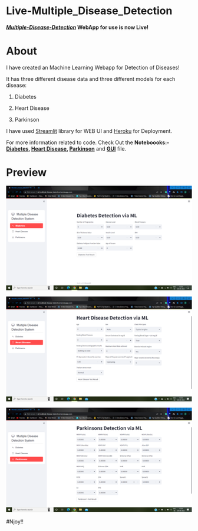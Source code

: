 # Live-Multiple_Disease_Detection

***[Multiple-Disease-Detection](http://ml-multiple-disease-detection.herokuapp.com/)* WebApp for use is now Live!** 

# About

I have created an Machine Learning Webapp for Detection of Diseases!

It has three different disease data and three different models for each disease:

1) Diabetes

2) Heart Disease

3) Parkinson

I have used [Streamlit](https://docs.streamlit.io/) library for WEB UI and [Heroku](https://www.heroku.com/) for Deployment.

For more information related to code. Check Out the **Noteboooks:- [Diabetes](https://github.com/Anuragtsl/Live-Multiple_Disease_Detection/blob/main/Diabetes%20Detection.ipynb), [Heart Disease](https://github.com/Anuragtsl/Live-Multiple_Disease_Detection/blob/main/Heart%20Disease%20Detection.ipynb), [Parkinson](https://github.com/Anuragtsl/Live-Multiple_Disease_Detection/blob/main/Parkinson's%20Disease%20Detection.ipynb)** and **[GUI](https://github.com/Anuragtsl/Live-Multiple_Disease_Detection/blob/main/Multiple_disease_detection.py)** file.

# Preview

![Image1](https://github.com/Anuragtsl/Live-Multiple_Disease_Detection/blob/main/images/1.png)

![Image2](https://github.com/Anuragtsl/Live-Multiple_Disease_Detection/blob/main/images/2.png)

![Image3](https://github.com/Anuragtsl/Live-Multiple_Disease_Detection/blob/main/images/3.png)



#Njoy!!
